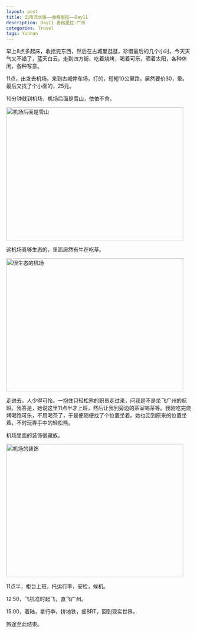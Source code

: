 ```yaml
---
layout: post
title: 云南流水账——香格里拉——Day11
description: Day11 香格里拉-广州
categories: Travel
tags: Yunnan 
---
```

早上8点多起床，收拾完东西，然后在古城里逛逛，珍惜最后的几个小时。今天天气又不错了，蓝天白云。走到四方街，吃着烧烤，喝着可乐，晒着太阳，各种休闲，各种写意。

11点，出发去机场。来到古城停车场，打的，短短10公里路，居然要价30，晕。最后又找了个小面的，25元。

10分钟就到机场，机场后面是雪山，依依不舍。

<a href="http://www.flickr.com/photos/49199884@N08/10453706185/" title="Flickr 上 cone.cc 的 机场后面是雪山"><img src="http://farm4.staticflickr.com/3825/10453706185_7a06c1964a.jpg" width="480" height="360" alt="机场后面是雪山"></a>

这机场真够生态的，里面居然有牛在吃草。

<a href="http://www.flickr.com/photos/49199884@N08/10453693806/" title="Flickr 上 cone.cc 的 很生态的机场"><img src="http://farm8.staticflickr.com/7433/10453693806_be9a552ae3.jpg" width="480" height="360" alt="很生态的机场"></a>

走进去，人少得可怜。一抱住只轻松熊的职员走过来，问我是不是坐飞广州的航班。我答是，她说这里11点半才上班，然后让我到旁边的茶室喝茶等。我刚吃完烧烤喝饱可乐，不用喝茶了，于是便随便找了个位置坐着。她也回到原来的位置坐着，不时玩弄手中的轻松熊。

机场里面的装饰很藏族。

<a href="http://www.flickr.com/photos/49199884@N08/10453692676/" title="Flickr 上 cone.cc 的 机场的装饰"><img src="http://farm6.staticflickr.com/5512/10453692676_39e1bb6e36.jpg" width="480" height="360" alt="机场的装饰"></a>

11点半，柜台上班，托运行李，安检，候机。

12:50，飞机准时起飞，直飞广州。

15:00，着陆，拿行李，挤地铁，摇BRT，回到现实世界。

旅途至此结束。